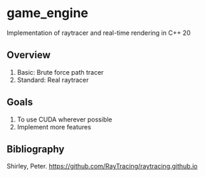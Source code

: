 # game_engine
Implementation of raytracer and real-time rendering in C++ 20

## Overview
1. Basic: Brute force path tracer
2. Standard: Real raytracer 

## Goals
1. To use CUDA wherever possible
2. Implement more features

## Bibliography

Shirley, Peter. https://github.com/RayTracing/raytracing.github.io
